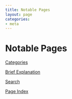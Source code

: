 ```yaml
---
title: Notable Pages
layout: page
categories:
- meta
---
```


# Notable Pages

[Categories](/meta/categories)

[Brief Explanation](/meta/brief_explanation)

[Search](/meta/search)

[Page Index](/meta/page_index)
